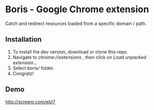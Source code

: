 Boris - Google Chrome extension
===============================

Catch and redirect resources loaded from a specific domain / path.

Installation
---------------------
1. To install the dev version, download or clone this repo.
2. Navigate to *chrome://extensions* , then click on *Load unpacked extension...*
3. Select *boris/* folder.
4. Congratz!

Demo
---------------------
http://screenr.com/ebt7



